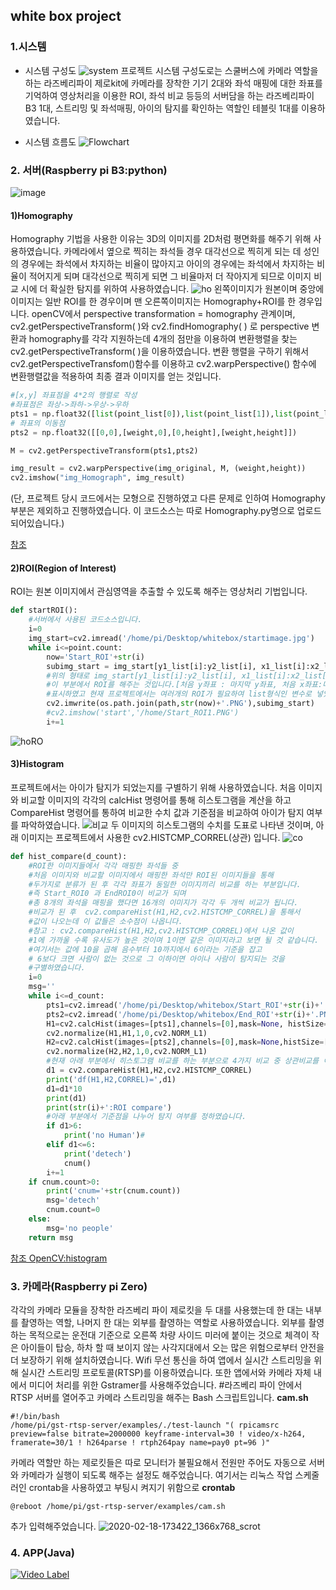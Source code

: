 ## white box project

### 1.시스템

* 시스템 구성도
![system](https://user-images.githubusercontent.com/60215726/74607390-f4212080-511b-11ea-9390-ccc2a26a0772.PNG)
프로젝트 시스템 구성도로는 스쿨버스에 카메라 역할을 하는 라즈베리파이 제로kit에 카메라를 장착한 기기 2대와 
좌석 매핑에 대한 좌표를 기억하여 영상처리을 이용한 ROI, 좌석 비교 등등의 서버담을 하는 라즈베리파이 B3 1대,
스트리밍 및 좌석매핑, 아이의 탐지를 확인하는 역할인 테블릿 1대를 이용하였습니다.

* 시스템 흐름도 
![Flowchart](https://user-images.githubusercontent.com/60215726/74607680-fab09780-511d-11ea-953e-719e34f5ac82.PNG)

### 2. 서버(Raspberry pi B3:python)
![image](https://user-images.githubusercontent.com/60215726/74607811-5c253600-511f-11ea-82f4-414d0e1cf34e.png)

#### 1)Homography

Homography 기법을 사용한 이유는 3D의 이미지를 2D처럼 평면화를 해주기 위해 사용하였습니다.
카메라에서 옆으로 찍히는 좌석들 경우 대각선으로 찍히게 되는 데 성인의 경우에는 좌석에서 차지하는 비율이 많아지고 아이의 경우에는 좌석에서 차지하는 비율이 적어지게 되며 대각선으로 찍히게 되면 그 비율마저 더 작아지게 되므로 이미지 비교 시에 더 확실한 탐지를 위하여 사용하였습니다.
![ho](https://user-images.githubusercontent.com/60215726/74673767-408b5f80-51f3-11ea-9063-1f3d91e6b167.PNG)
왼쪽이미지가 원본이며 중앙에 이미지는 일반 ROI를 한 경우이며 맨 오른쪽이미지는 Homography+ROI를 한 경우입니다.
openCV에서 perspective transformation = homography 관계이며, cv2.getPerspectiveTransform( )와 cv2.findHomography( ) 로 perspective 변환과 homography를 각각 지원하는데 4개의 점만을 이용하여 변환행렬을 찾는 cv2.getPerspectiveTransform( )을 이용하였습니다.
변환 행렬을 구하기 위해서 cv2.getPerspectiveTransfom()함수를 이용하고 cv2.warpPerspective() 함수에 변환행렬값을 적용하여 최종 결과 이미지를 얻는 것입니다.
```python
#[x,y] 좌표점을 4*2의 행렬로 작성
#좌표점은 좌상->좌하->우상->우하
pts1 = np.float32([list(point_list[0]),list(point_list[1]),list(point_list[2]),list(point_list[3])])
# 좌표의 이동점
pts2 = np.float32([[0,0],[weight,0],[0,height],[weight,height]])

M = cv2.getPerspectiveTransform(pts1,pts2)

img_result = cv2.warpPerspective(img_original, M, (weight,height))
cv2.imshow("img_Homograph", img_result)
```
(단, 프로젝트 당시 코드에서는 모형으로 진행하였고 다른 문제로 인하여 Homography 부분은 제외하고 진행하였습니다. 이 코드소스는 따로 Homography.py명으로 업로드 되어있습니다.)

[참조](https://opencv-python.readthedocs.io/en/latest/doc/10.imageTransformation/imageTransformation.html)

#### 2)ROI(Region of Interest)

ROI는 원본 이미지에서 관심영역을 추출할 수 있도록 해주는 영상처리 기법입니다.
```python
def startROI():
	#서버에서 사용된 코드소스입니다.
	i=0
	img_start=cv2.imread('/home/pi/Desktop/whitebox/startimage.jpg')
	while i<=point.count:
		now='Start_ROI'+str(i)
		subimg_start = img_start[y1_list[i]:y2_list[i], x1_list[i]:x2_list[i]]
		#위의 형태로 img_start[y1_list[i]:y2_list[i], x1_list[i]:x2_list[i]]
		#이 부분에서 ROI를 해주는 것입니다.[처음 y좌표 : 마지막 y좌표, 처음 x좌표:마지막x좌표]로 
		#표시하였고 현재 프로젝트에서는 여러개의 ROI가 필요하여 list형식인 변수로 넣었습니다.
		cv2.imwrite(os.path.join(path,str(now)+'.PNG'),subimg_start)
		#cv2.imshow('start','/home/Start_ROI1.PNG')
		i+=1
```
![hoRO](https://user-images.githubusercontent.com/60215726/74665699-88a28600-51e3-11ea-83bf-0a5b51dccb27.PNG)

#### 3)Histogram

프로젝트에서는 아이가 탐지가 되었는지를 구별하기 위해 사용하였습니다.
처음 이미지와 비교할 이미지의 각각의 calcHist 명령어를 통해 히스토그램을 계산을 하고 CompareHist 명령어를 통하여 비교한 수치 값과 기준점을 비교하여 아이가 탐지 여부를 파악하였습니다.
![비교](https://user-images.githubusercontent.com/60215726/74666635-35313780-51e5-11ea-8a3b-9bdd5bf3110b.PNG)
두 이미지의 히스토그램의 수치를 도표로 나타낸 것이며, 아래 이미지는 프로젝트에서 사용한  cv2.HISTCMP_CORREL(상관) 입니다.
![co](https://user-images.githubusercontent.com/60215726/74666819-8d683980-51e5-11ea-9c94-63ba4956522c.PNG)
```python
def hist_compare(d_count):
	#ROI한 이미지들에서 각각 매핑한 좌석들 중
	#처음 이미지와 비교할 이미지에서 매핑한 좌석만 ROI된 이미지들을 통해
	#두가지로 분류가 된 후 각각 좌표가 동일한 이미지끼리 비교를 하는 부분입니다.
	#즉 Start_ROI0 과 EndROI0이 비교가 되며
	#총 8개의 좌석을 매핑을 했다면 16개의 이미지가 각각 두 개씩 비교가 됩니다.
	#비교가 된 후  cv2.compareHist(H1,H2,cv2.HISTCMP_CORREL)을 통해서
	#값이 나오는데 이 값들은 소수점이 나옵니다.
	#참고 : cv2.compareHist(H1,H2,cv2.HISTCMP_CORREL)에서 나온 값이
	#1에 가까울 수록 유사도가 높은 것이며 1이면 같은 이미지라고 보면 될 것 같습니다.
	#여기서는 값에 10을 곱해 음수부터 10까지에서 6이라는 기준을 잡고
	# 6보다 크면 사람이 없는 것으로 그 이하이면 아이나 사람이 탐지되는 것을
	#구별하였습니다.
	i=0
	msg=''
	while i<=d_count:
		pts1=cv2.imread('/home/pi/Desktop/whitebox/Start_ROI'+str(i)+'.PNG')
		pts2=cv2.imread('/home/pi/Desktop/whitebox/End_ROI'+str(i)+'.PNG')
		H1=cv2.calcHist(images=[pts1],channels=[0],mask=None, histSize=[256],ranges=[0,256])
		cv2.normalize(H1,H1,1,0,cv2.NORM_L1)
		H2=cv2.calcHist(images=[pts2],channels=[0],mask=None,histSize=[256],ranges=[0,256])
		cv2.normalize(H2,H2,1,0,cv2.NORM_L1)
		#현재 아래 부분에서 히스토그램 비교를 하는 부분으로 4가지 비교 중 상관비교를 이용하였습니다.
		d1 = cv2.compareHist(H1,H2,cv2.HISTCMP_CORREL)
		print('df(H1,H2,CORREL)=',d1)
		d1=d1*10
		print(d1)
		print(str(i)+':ROI compare')
		#아래 부분에서 기준점을 나누어 탐지 여부를 정하였습니다.
		if d1>6:
			print('no Human')#
		elif d1<=6:
			print('detech')
			cnum()
		i+=1
	if cnum.count>0:
		print('cnum='+str(cnum.count))
		msg='detech'
		cnum.count=0
	else:
		msg='no people'
	return msg
``` 
[참조 OpenCV:histogram](https://docs.opencv.org/3.4/d6/dc7/group__imgproc__hist.html)

### 3. 카메라(Raspberry pi Zero)
 각각의 카메라 모듈을 장착한 라즈베리 파이 제로킷을 두 대를 사용했는데 한 대는 내부를 촬영하는 역할, 나머지 한 대는 외부를 촬영하는 역할로 사용하였습니다. 외부를 촬영하는 목적으로는 운전대 기준으로 오른쪽 차량 사이드 미러에 붙이는 것으로 체격이 작은 아이들이 탑승, 하차 할 때 보이지 않는 사각지대에서 오는 많은 위험으로부터  안전을 더 보장하기 위해 설치하였습니다.
Wifi 무선 통신을 하여 앱에서 실시간 스트리밍을 위해 실시간 스트리밍 프로토콜(RTSP)를 이용하였습니다.
또한 앱에서와 카메라 자체 내에서 미디어 처리를 위한 Gstramer를 사용해주었습니다.
#라즈베리 파이 안에서 RTSP 서버를 열어주고 카메라 스트리밍을 해주는 Bash 스크립트입니다.
**cam.sh**
```linux
#!/bin/bash 
/home/pi/gst-rtsp-server/examples/./test-launch "( rpicamsrc preview=false bitrate=2000000 keyframe-interval=30 ! video/x-h264, framerate=30/1 ! h264parse ! rtph264pay name=pay0 pt=96 )"
```
카메라 역할만 하는 제로킷들은 따로 모니터가 불필요해서 전원만 주어도 자동으로 서버와 카메라가 실행이 되도록 해주는 설정도 해주었습니다. 
여기서는 리눅스 작업 스케줄러인 crontab을 사용하였고 부팅시 켜지기 위함으로 
**crontab**
```linux
@reboot /home/pi/gst-rtsp-server/examples/cam.sh
```
추가 입력해주었습니다.
![2020-02-18-173422_1366x768_scrot](https://user-images.githubusercontent.com/60215726/74733387-91e92c80-528f-11ea-969c-58c140736f8a.png)

### 4. APP(Java)
[![Video Label](https://youtu.be/j18SoUClJeI)](https://youtu.be/tC8Xj_Bf8Fw)

